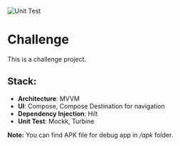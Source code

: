 ![Unit Test](https://github.com/trieulh-ict/Challenge/actions/workflows/android.yml/badge.svg?branch=master)

# Challenge

This is a challenge project.

## Stack:

- **Architecture**: MVVM
- **UI**: Compose, Compose Destination for navigation
- **Dependency Injection**: Hilt
- **Unit Test**: Mockk, Turbine

**Note:** You can find APK file for debug app in _/apk_ folder.
